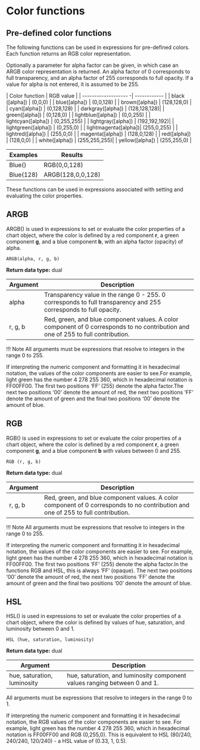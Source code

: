 # Color functions

## Pre-defined color functions

The following functions can be used in expressions for pre-defined colors. Each function returns an RGB color representation.

Optionally a parameter for alpha factor can be given, in which case an ARGB color representation is returned. An alpha
factor of 0 corresponds to full transparency, and an alpha factor of 255 corresponds to full opacity. If a value for
alpha is not entered, it is assumed to be 255.

| Color function       | RGB value    |
| ------------------- -| ------------ |
| black ([alpha])      | (0,0,0)      |
| blue([alpha])        | (0,0,128)    |
| brown([alpha])       | (128,128,0)  |
| cyan([alpha])        | (0,128,128)  |
| darkgray([alpha])    | (128,128,128)|
| green([alpha])       | (0,128,0)    |
| lightblue([alpha])   | (0,0,255)    |
| lightcyan([alpha])   | (0,255,255)  |
| lightgray([alpha])   | (192,192,192)|
| lightgreen([alpha])  | (0,255,0)    |
| lightmagenta([alpha])| (255,0,255)  |
| lightred([alpha])    | (255,0,0)    |
| magenta([alpha])     | (128,0,128)  |
| red([alpha])         | (128,0,0)    |
| white([alpha])       | (255,255,255)|
| yellow([alpha])      | (255,255,0)  |

| Examples  | Results           |
| --------- | ----------------- |
| Blue()    | RGB(0,0,128)      |
| Blue(128) | ARGB(128,0,0,128) |

These functions can be used in expressions associated with setting and evaluating the color properties.

## ARGB

ARGB() is used in expressions to set or evaluate the color properties of a chart object, where the color is defined by
a red component **r**, a green component **g**, and a blue component **b**, with an alpha factor (opacity) of alpha.

`ARGB(alpha, r, g, b)`

**Return data type:** dual

| Argument        | Description                  |
| --------------- | ---------------------------- |
| alpha           | Transparency value in the range 0 - 255. 0 corresponds to full transparency and 255 corresponds to full opacity.|
| r, g, b         | Red, green, and blue component values. A color component of 0 corresponds to no contribution and one of 255 to full contribution.|

!!! Note
    All arguments must be expressions that resolve to integers in the range 0 to 255.

If interpreting the numeric component and formatting it in hexadecimal notation, the values of the color components are
easier to see.For example, light green has the number 4 278 255 360, which in hexadecimal notation is FF00FF00. The
first two positions ‘FF’ (255) denote the alpha factor.The next two positions ‘00’ denote the amount of red, the next
two positions ‘FF’ denote the amount of green and the final two positions ‘00’ denote the amount of blue.

## RGB

RGB() is used in expressions to set or evaluate the color properties of a chart object, where the color is defined by a
red component **r**, a green component **g**, and a blue component **b** with values between 0 and 255.

`RGB (r, g, b)`

**Return data type:** dual

| Argument        | Description                  |
| --------------- | ---------------------------- |
| r, g, b         | Red, green, and blue component values. A color component of 0 corresponds to no contribution and one of 255 to full contribution.|

!!! Note
    All arguments must be expressions that resolve to integers in the range 0 to 255.

If interpreting the numeric component and formatting it in hexadecimal notation, the values of the color components are
easier to see. For example, light green has the number 4 278 255 360, which in hexadecimal notation is FF00FF00. The
first two positions ‘FF’ (255) denote the alpha factor.In the functions RGB and HSL, this is always ‘FF’ (opaque). The
next two positions ‘00’ denote the amount of red, the next two positions ‘FF’ denote the amount of green and the final
two positions ‘00’ denote the amount of blue.

## HSL

HSL() is used in expressions to set or evaluate the color properties of a chart object, where the color is defined by
values of hue, saturation, and luminosity between 0 and 1.

`HSL (hue, saturation, luminosity)`

**Return data type:** dual

| Argument                    | Description                  |
| --------------------------- | ---------------------------- |
| hue, saturation, luminosity | hue, saturation, and luminosity component values ranging between 0 and 1.|

All arguments must be expressions that resolve to integers in the range 0 to 1.

If interpreting the numeric component and formatting it in hexadecimal notation, the RGB values of the color components
are easier to see. For example, light green has the number 4 278 255 360, which in hexadecimal notation is FF00FF00 and
RGB (0,255,0). This is equivalent to HSL (80/240, 240/240, 120/240) - a HSL value of (0.33, 1, 0.5).
